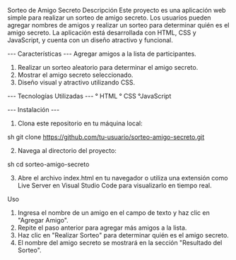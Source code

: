 Sorteo de Amigo Secreto
Descripción
Este proyecto es una aplicación web simple para realizar un sorteo de amigo secreto. Los usuarios pueden agregar nombres de amigos y realizar un sorteo para determinar quién es el amigo secreto. La aplicación está desarrollada con HTML, CSS y JavaScript, y cuenta con un diseño atractivo y funcional.

--- Características ---
Agregar amigos a la lista de participantes.

1. Realizar un sorteo aleatorio para determinar el amigo secreto.
2. Mostrar el amigo secreto seleccionado.
3. Diseño visual y atractivo utilizando CSS.

--- Tecnologías Utilizadas ---
° HTML
° CSS
°JavaScript

--- Instalación ---
1. Clona este repositorio en tu máquina local:

sh
git clone https://github.com/tu-usuario/sorteo-amigo-secreto.git

2. Navega al directorio del proyecto:

sh
cd sorteo-amigo-secreto

3. Abre el archivo index.html en tu navegador o utiliza una extensión como Live Server en Visual Studio Code para visualizarlo en tiempo real.

Uso
1. Ingresa el nombre de un amigo en el campo de texto y haz clic en "Agregar Amigo".
2. Repite el paso anterior para agregar más amigos a la lista.
3. Haz clic en "Realizar Sorteo" para determinar quién es el amigo secreto.
4. El nombre del amigo secreto se mostrará en la sección "Resultado del Sorteo".

